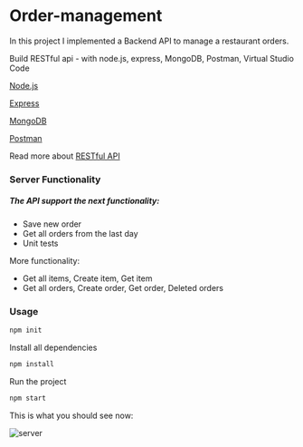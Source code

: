 
# Order-management
In this project I implemented a Backend API to manage a restaurant orders.

Build RESTful api - with node.js, express, MongoDB, Postman, Virtual Studio Code

[Node.js](https://docs.npmjs.com/downloading-and-installing-node-js-and-npm)

[Express](https://expressjs.com/en/starter/hello-world.html)

[MongoDB](https://www.mongodb.com/)

[Postman](https://www.postman.com/)

Read more about [RESTful API](https://searchapparchitecture.techtarget.com/definition/RESTful-API)
  


### Server Functionality
##### The API support the next functionality:
- Save new order
- Get all orders from the last day
- Unit tests

More functionality:
- Get all items, Create item, Get item
- Get all orders, Create order, Get order, Deleted orders


### Usage

```sh
npm init
```

Install all dependencies
```sh
npm install
```

Run the project
```sh
npm start
```

This is what you should see now:

![server](https://user-images.githubusercontent.com/44768171/136670657-04425381-d26c-4287-b0ba-1bdc85eedac9.jpeg)





